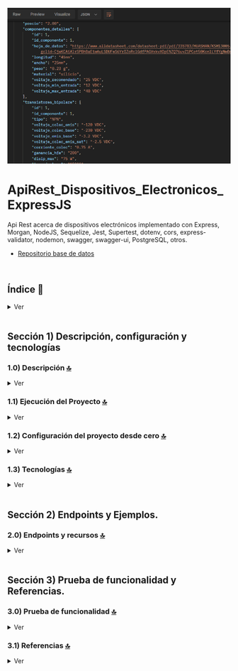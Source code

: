 

![Index app](./doc/assets/componentes-example.png)

# ApiRest_Dispositivos_Electronicos_ExpressJS
Api Rest acerca de dispositivos electrónicos implementado con Express, Morgan, NodeJS, Sequelize, Jest, Supertest, dotenv, cors, express-validator, nodemon, swagger, swagger-ui, PostgreSQL, otros. 

* [Repositorio base de datos](https://github.com/andresWeitzel/db_dispositivos_electronicos_postgreSQL)


<br>

## Índice 📜

<details>
 <summary> Ver </summary>
 
 <br>
 
### Sección 1)  Descripción, configuración y tecnologías

 - [1.0) Descripción del Proyecto.](#10-descripción-)
 - [1.1) Ejecución del Proyecto.](#11-ejecución-del-proyecto-)
 - [1.2) Configuración del proyecto desde cero](#12-configuración-del-proyecto-desde-cero-)
 - [1.3) Tecnologías.](#13-tecnologías-)


### Sección 2) Endpoints y Ejemplos 
 
 - [2.0) EndPoints y recursos.](#20-endpoints-y-recursos-)

### Sección 3) Prueba de funcionalidad y Referencias
 
 - [3.0) Prueba de funcionalidad.](#30-prueba-de-funcionalidad-)
 - [3.1) Referencias.](#31-referencias-)


<br>

</details>



<br>

## Sección 1)  Descripción, configuración y tecnologías


### 1.0) Descripción [🔝](#índice-) 

<details>
  <summary>Ver</summary>
 <br>

### 1.0.0) Descripción General

  *  

 
 ### 1.0.1) Descripción Arquitectura y Funcionamiento
 
 * 

<br>

</details>


### 1.1) Ejecución del Proyecto [🔝](#índice-)

<details>
  <summary>Ver</summary>
  <br>
 
#### 1.1.0) Configuraciones iniciales
* Una vez creado un entorno de trabajo a través de algún ide, clonamos el proyecto
```git
git clone https://github.com/andresWeitzel/ApiRest_Dispositivos_Electronicos_ExpressJS
```
* Nos posicionamos sobre el proyecto
```git
cd 'projectName'
```
* Instalamos la última versión LTS de [Nodejs(v18)](https://nodejs.org/en/download).
* Instalamos todas las librerías necesarias
```git
npm i
```
* Las variables de entorno utilizadas en el proyecto se mantienen para simplificar el proceso de configuración de las mismas. Es recomendado agregar el archivo correspondiente (.env) al .gitignore.
* El siguiente script configurado en el package.json del proyecto es el encargado de
   * Levantar el servidor con express (entorno productivo)
   * Levantar el servidor con express y nodemon (entorno local dev)
 ```git
 "scripts": {
    "dev": "nodemon src/server.js",
    "start": "node src/server.js"
  },
```
* Ejecutamos la app desde terminal para entorno local.
```git
npm run dev
```
* Ejecutamos la app desde terminal para entorno productivo.
```git
npm start
```
* Si se presenta algún mensaje indicando qué el puerto 8080 ya está en uso, podemos terminar todos los procesos dependientes y volver a ejecutar la app
```git
npx kill-port 8080
npm run dev o npm start
```

 
<br>

</details>


### 1.2) Configuración del proyecto desde cero [🔝](#índice-)

<details>
  <summary>Ver</summary>
 <br>
 
#### 1.2.0) Configuraciones iniciales
* Una vez creado un entorno de trabajo a través de algún ide, clonamos el proyecto
```git
git clone https://github.com/andresWeitzel/ApiRest_Dispositivos_Electronicos_ExpressJS
```
* Nos posicionamos sobre el proyecto
```git
cd 'projectName'
```
* Instalamos la última versión LTS de [Nodejs(v18)](https://nodejs.org/en/download)
* Abrimos una terminal desde vsc
* Inicializamos un proyecto nodejs
```git
npm init
```
* Creamos un archivo .gitignore y agregamos los files necesarios (por el momento node_modules)
```git
node_modules
```
* Creamos un direct source (src) para agregar toda la lógica de nuestra app
* Instalamos el plugin para sequelize
```git
npm i sequelize
```
* Instalamos los plugins para postgreSQL
```git
npm i pg pg-hstore
```
* Instalamos el plugin para [express (framework)](https://www.npmjs.com/package/express)
```git
npm i express
```
* Instalamos el plugin para [cors (gestión de recursos)](https://www.npmjs.com/package/cors)
```git
npm i cors
```
* Instalamos el plugin para [dotenv (variables de entorno)](https://www.npmjs.com/package/dotenv)
```git
npm i dotenv
```
* Instalamos el plugin para [morgan-middleware (errores, formatos, etc)](https://expressjs.com/en/resources/middleware/morgan.html)
```git
npm i morgan
```
* Instalamos el plugin para [nodemon (autoreload server)](https://www.npmjs.com/package/nodemon) de forma global
```git
npm i -g nodemon
```
* Instalamos el plugin para [nodemon (autoreload server)](https://www.npmjs.com/package/nodemon) para desarrollo
```git
npm i nodemon --save-dev
```
* Instalamos los plugins para el uso de [swagger](https://www.google.com.ar/url?sa=t&rct=j&q=&esrc=s&source=web&cd=&cad=rja&uact=8&ved=2ahUKEwjKhYbuxO7_AhWcqpUCHZX1DGIQFnoECBAQAQ&url=https%3A%2F%2Fwww.npmjs.com%2Fpackage%2Fswagger-ui-express&usg=AOvVaw298jcT8gyPCXrfFgV1z8o6&opi=89978449)
```git
npm i swagger-ui-express swagger-jsdoc
```
* Las variables de entorno utilizadas en el proyecto se mantienen para simplificar el proceso de configuración de las mismas. Es recomendado agregar el archivo correspondiente (.env) al .gitignore.
* El siguiente script configurado en el package.json del proyecto es el encargado de
   * Levantar el servidor con express (entorno productivo)
   * Levantar el servidor con express y nodemon (entorno local dev)
 ```git
 "scripts": {
    "dev": "nodemon src/server.js",
    "start": "node src/server.js"
  },
```
* Ejecutamos la app desde terminal para entorno local.
```git
npm run dev
```
* Ejecutamos la app desde terminal para entorno productivo.
```git
npm start
```
* Si se presenta algún mensaje indicando qué el puerto 8080 ya está en uso, podemos terminar todos los procesos dependientes y volver a ejecutar la app
```git
npx kill-port 8080
npm run dev o npm start
```



<br>

</details>


### 1.3) Tecnologías [🔝](#índice-)

<details>
  <summary>Ver</summary>
 <br>

| **Tecnologías** | **Versión** | **Finalidad** |               
| ------------- | ------------- | ------------- |
| [SDK](https://www.serverless.com/framework/docs/guides/sdk/) | 4.3.2  | Inyección Automática de Módulos para Lambdas |
| [NodeJS](https://nodejs.org/en/) | 14.18.1  | Librería JS |
| [VSC](https://code.visualstudio.com/docs) | 1.72.2  | IDE |
| [Postman](https://www.postman.com/downloads/) | 10.11  | Cliente Http |
| [CMD](https://learn.microsoft.com/en-us/windows-server/administration/windows-commands/cmd) | 10 | Símbolo del Sistema para linea de comandos | 
| [Git](https://git-scm.com/downloads) | 2.29.1  | Control de Versiones |

</br>


| **Plugin** | **Descripción** |               
| -------------  | ------------- |
| [Serverless Plugin](https://www.serverless.com/plugins/) | Librerías para la Definición Modular |

</br>


| **Extensión** |              
| -------------  | 
| Prettier - Code formatter |
| YAML - Autoformatter .yml (alt+shift+f) |

<br>

</details>


<br>


## Sección 2) Endpoints y Ejemplos. 


### 2.0) Endpoints y recursos [🔝](#índice-) 

<details>
  <summary>Ver</summary>
<br>


<br>

</details>

<br>


## Sección 3) Prueba de funcionalidad y Referencias. 


### 3.0) Prueba de funcionalidad [🔝](#índice-) 

<details>
  <summary>Ver</summary>
<br>


</details>


### 3.1) Referencias [🔝](#índice-)

<details>
  <summary>Ver</summary>
 <br>

#### Sequelize con PostgreSQL 
* [PostgreSQL con Sequelize](https://www.makeuseof.com/use-postgresql-with-sequelize-in-nodejs/)
* [Asociaciones entre tablas](https://sequelize.org/docs/v6/core-concepts/assocs/)

#### Swagger y Nodejs
* [Automatically Generate Swagger Docs With ExpressJS & NodeJS](https://www.youtube.com/watch?v=5aryMKiBEKY)
* [Repositorio de ejemplo](https://github.com/TomDoesTech/REST-API-Tutorial-Updated/tree/main)

#### Videotutoriales
* [Playlist Ejemplificación Creación de Api Rest](https://www.youtube.com/watch?v=tpso18ghda4)
* [Creación y config Api rest desde cero](https://www.youtube.com/watch?v=bK3AJfs7qNY&t=1019s)

#### Ejemplos de código
* [Ejemplo de microservicio usando Sequelize, Mysql y NodeJS](https://github.com/andresWeitzel/Microservice_Mercadolibre_Users_AWS)


#### Testing
* [Implementación de testing con Jest & Supertest](https://www.freecodecamp.org/news/how-to-test-in-express-and-mongoose-apps/)
* [Otro caso de implementación](https://dev.to/lukekyl/testing-your-express-js-backend-server-3ae6)

#### Librerías
* [Manejo de validaciones con express-validator](https://medium.com/dataseries/introduction-to-request-body-validation-in-express-apps-with-express-validator-7b9725ca780d)
* [Doc oficial express-validator](https://express-validator.github.io/docs/guides/getting-started)

<br>

</details>

